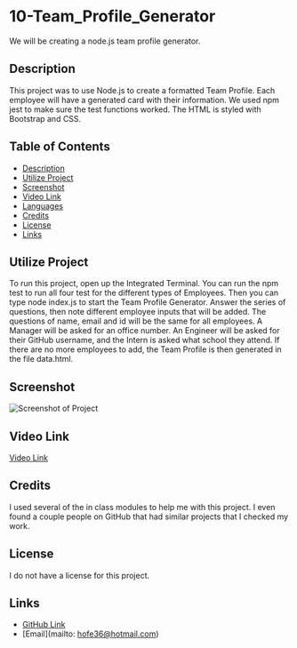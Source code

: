 # 10-Team_Profile_Generator
We will be creating a node.js team profile generator.  

## Description
This project was to use Node.js to create a formatted Team Profile.  Each employee will have a generated card with their information.  We used npm jest to make sure the test functions worked.  The HTML is styled with Bootstrap and CSS.  

## Table of Contents
- [Description](#Description)
- [Utilize Project](#Utilize-Project)
- [Screenshot](#screenshot)
- [Video Link](#video-link)
- [Languages](#languages)
- [Credits](#credits)
- [License](#license)
- [Links](#links)

## Utilize Project
To run this project, open up the Integrated Terminal.  You can run the npm test to run all four test for the different types of Employees.  Then you can type node index.js to start the Team Profile Generator.  Answer the series of questions, then note different employee inputs that will be added.  The questions of name, email and id will be the same for all employees.  A Manager will be asked for an office number.  An Engineer will be asked for their GitHub username, and the Intern is asked what school they attend.  If there are no more employees to add, the Team Profile is then generated in the file data.html.  

## Screenshot
![Screenshot of Project]()

## Video Link
[Video Link]()

## Credits
I used several of the in class modules to help me with this project.  I even found a couple people on GitHub that had similar projects that I checked my work.  

## License
I do not have a license for this project.

## Links
- [GitHub Link](https://github.com/CanRo2B)
- [Email](mailto: hofe36@hotmail.com)

